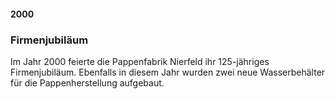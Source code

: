 #### 2000

### Firmenjubiläum
Im Jahr 2000 feierte die Pappenfabrik Nierfeld ihr 125-jähriges Firmenjubiläum.
Ebenfalls in diesem Jahr wurden zwei neue Wasserbehälter für die Pappenherstellung aufgebaut.